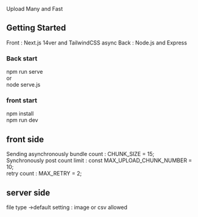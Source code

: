 Upload Many and Fast

## Getting Started

Front : Next.js 14ver and TailwindCSS
async
Back : Node.js and Express

### Back start
npm run serve<br/>
or<br/>
node serve.js

### front start<br/>
npm install<br/>
npm run dev

## front side
Sending asynchronously bundle count : CHUNK_SIZE = 15; <br/>
Synchronously post count limit : const MAX_UPLOAD_CHUNK_NUMBER = 10;<br/>
retry count : MAX_RETRY = 2;<br/>

## server side
file type ->default setting : image or csv  allowed<br/>

